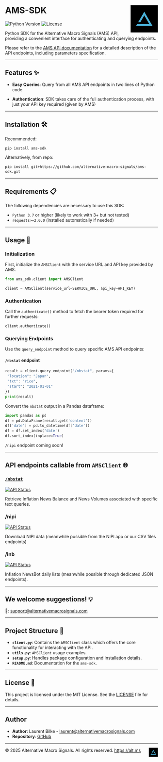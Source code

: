 # AMS-SDK <img src="logo_icon_small_tw.jpg" alt="Alternative Macro Signals Logo" width="90"  align="right">
![Python Version](https://img.shields.io/badge/Python-3.7%2B-blue)
[![License](https://img.shields.io/badge/License-MIT-yellow)](LICENSE)


Python SDK for the Alternative Macro Signals (AMS) API, providing a convenient interface for authenticating and querying endpoints.

Please refer to the [AMS API documentation](https://github.com/alternative-macro-signals/api-docs)
 for a detailed description of the API endpoints, including parameters specification.

---

## Features ✨

- **Easy Queries**: Query from all AMS API endpoints in two lines of Python code


- **Authentication**: SDK takes care of the full authentication process, with just your API key required (given by AMS)

---

## Installation 🛠️

Recommended: 
```shell
pip install ams-sdk
```

Alternatively, from repo:

```shell
pip install git+https://github.com/alternative-macro-signals/ams-sdk.git
```
---

## Requirements 📋


The following dependencies are necessary to use this SDK:

- `Python 3.7` or higher (likely to work with 3+ but not tested)
- `requests>=2.0.0` (installed automatically if needed)

---

## Usage 📖


### Initialization
First, initialize the `AMSClient` with the service URL and API key provided by AMS.
```python
from ams_sdk.client import AMSClient
```
```python
client = AMSClient(service_url=SERVICE_URL, api_key=API_KEY)
```

### Authentication

Call the `authenticate()` method to fetch the bearer token required for further requests:

```python
client.authenticate()
```

### Querying Endpoints

Use the `query_endpoint` method to query specific AMS API endpoints:
#### `/nbstat` endpoint
```python
result = client.query_endpoint("/nbstat", params={
 "location": "Japan",
 "txt": "rice",
 "start": "2021-01-01"
})
print(result)
```

Convert the `nbstat` output in a Pandas dataframe:

```python
import pandas as pd
df = pd.DataFrame(result.get('content'))
df['date'] = pd.to_datetime(df['date'])
df = df.set_index('date')
df.sort_index(inplace=True)
```

`/nipi` endpoint coming soon!

---
## API endpoints callable from `AMSClient` 🌐


### [`/nbstat`](https://github.com/alternative-macro-signals/api-docs/blob/master/docs/api-reference/endpoints/nbstat.md)
[![API Status](https://img.shields.io/badge/API-Live-brightgreen)](https://github.com/alternative-macro-signals/api-docs/blob/master/docs/api-reference/endpoints/nbstat.md)

Retrieve Inflation News Balance and News Volumes associated with specific text queries.

### /nipi
[![API Status](https://img.shields.io/badge/API-Forthcoming-orange)](#)

Download NIPI data (meanwhile possible from the NIPI app or our CSV files endpoints)


### /inb
[![API Status](https://img.shields.io/badge/API-Forthcoming-orange)](#)

Inflation NewsBot daily lists (meanwhile possible through dedicated JSON endpoints).

----

## We welcome suggestions! 💡

📧: support@alternativemacrosignals.com

---

## Project Structure 📂


- **`client.py`**: Contains the `AMSClient` class which offers the core functionality for interacting with the API.
- **`utils.py`**: `AMSClient` usage examples.
- **`setup.py`**: Handles package configuration and installation details.
- **`README.md`**: Documentation for the `ams-sdk`.

---

## License 📜


This project is licensed under the MIT License. See the [LICENSE](https://github.com/alternative-macro-signals/ams-sdk/blob/main/LICENSE) file for details.


---

## Author

- **Author**: Laurent Bilke - [laurent@alternativemacrosignals.com](mailto:laurent@alternativemacrosignals.com)
- **Repository**: [GitHub](https://github.com/alternative-macro-signals/ams-sdk)

   



---------



© 2025 Alternative Macro Signals. All rights reserved. https://alt.ms <img src="./logo_icon_small_tw.jpg" alt="Alternative Macro Signals Logo" width="30"  align="right">
